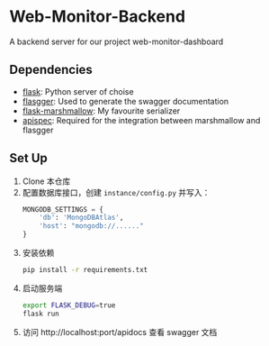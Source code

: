 # Web-Monitor-Backend

A backend server for our project web-monitor-dashboard

## Dependencies

- [flask](https://palletsprojects.com/p/flask/): Python server of choise
- [flasgger](https://github.com/flasgger/flasgger): Used to generate the swagger documentation
- [flask-marshmallow](https://flask-marshmallow.readthedocs.io/en/latest/): My favourite serializer
- [apispec](https://apispec.readthedocs.io/en/latest/): Required for the integration between marshmallow and flasgger

## Set Up

1. Clone 本仓库
2. 配置数据库接口，创建 `instance/config.py` 并写入：
    ```python
    MONGODB_SETTINGS = {
        'db': 'MongoDBAtlas',
        'host': "mongodb://......"
    }
    ```
3. 安装依赖
    ```bash
    pip install -r requirements.txt
    ```
4. 启动服务端
    ```bash
    export FLASK_DEBUG=true
    flask run
    ```
5. 访问 http://localhost:port/apidocs 查看 swagger 文档

```